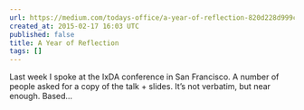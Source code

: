 ```yaml
---
url: https://medium.com/todays-office/a-year-of-reflection-820d228d999c
created_at: 2015-02-17 16:03 UTC
published: false
title: A Year of Reflection
tags: []
---
```


Last week I spoke at the IxDA conference in San Francisco. A number of people asked for a copy of the talk + slides. It’s not verbatim, but near enough. Based…
